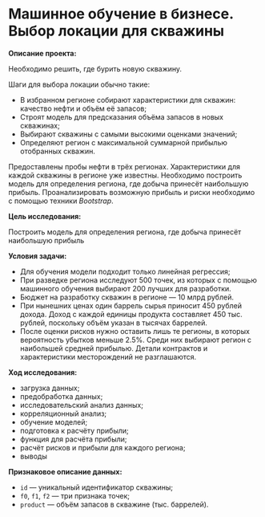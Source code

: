 # Машинное обучение в бизнесе. Выбор локации для скважины

**Описание проекта:**

Необходимо решить, где бурить новую скважину. 

Шаги для выбора локации обычно такие:

* В избранном регионе собирают характеристики для скважин: качество нефти и объём её запасов;
* Строят модель для предсказания объёма запасов в новых скважинах;
* Выбирают скважины с самыми высокими оценками значений;
* Определяют регион с максимальной суммарной прибылью отобранных скважин.

Предоставлены пробы нефти в трёх регионах. Характеристики для каждой скважины в регионе уже известны. Необходимо построить модель для определения региона, где добыча принесёт наибольшую прибыль. Проанализировать возможную прибыль и риски необходимо с помощью техники *Bootstrap*.

**Цель исследования:**

Построить модель для определения региона, где добыча принесёт наибольшую прибыль

**Условия задачи:**

* Для обучения модели подходит только линейная регрессия;
* При разведке региона исследуют 500 точек, из которых с помощью машинного обучения выбирают 200 лучших для разработки.
* Бюджет на разработку скважин в регионе — 10 млрд рублей.
* При нынешних ценах один баррель сырья приносит 450 рублей дохода. Доход с каждой единицы продукта составляет 450 тыс. рублей, поскольку объём указан в тысячах баррелей.
* После оценки рисков нужно оставить лишь те регионы, в которых вероятность убытков меньше 2.5%. Среди них выбирают регион с наибольшей средней прибылью.
Детали контрактов и характеристики месторождений не разглашаются.

**Ход исследования:**

* загрузка данных;
* предобработка данных;
* исследовательский анализ данных;
* корреляционный анализ;
* обучение моделей;
* подготовка к расчёту прибыли;
* функция для расчёта прибыли;
* расчёт рисков и прибыли для каждого региона;
* выводы

**Признаковое описание данных:**

* `id` — уникальный идентификатор скважины;
* `f0`, `f1`, `f2` — три признака точек;
* `product` — объём запасов в скважине (тыс. баррелей).
